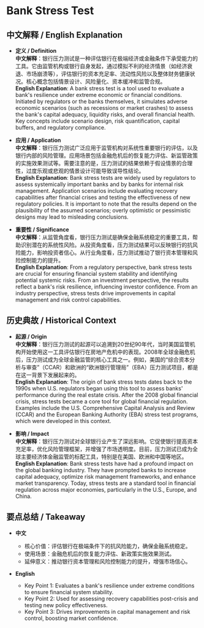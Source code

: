 # Bank Stress Test

## 中文解释 / English Explanation

* **定义 / Definition**  
  **中文解释**：银行压力测试是一种评估银行在极端经济或金融条件下承受能力的工具。它由监管机构或银行自身发起，通过模拟不利的经济情景（如经济衰退、市场崩溃等），评估银行的资本充足率、流动性风险以及整体财务健康状况。核心概念包括情景设计、风险量化、资本缓冲和监管合规。  
  **English Explanation**: A bank stress test is a tool used to evaluate a bank's resilience under extreme economic or financial conditions. Initiated by regulators or the banks themselves, it simulates adverse economic scenarios (such as recessions or market crashes) to assess the bank's capital adequacy, liquidity risks, and overall financial health. Key concepts include scenario design, risk quantification, capital buffers, and regulatory compliance.

* **应用 / Application**  
  **中文解释**：银行压力测试广泛应用于监管机构对系统性重要银行的评估，以及银行内部的风险管理。应用场景包括金融危机后的恢复能力评估、新监管政策的实施效果测试等。需要注意的是，压力测试的结果依赖于假设情景的合理性，过度乐观或悲观的情景设计可能导致误导性结论。  
  **English Explanation**: Bank stress tests are widely used by regulators to assess systemically important banks and by banks for internal risk management. Application scenarios include evaluating recovery capabilities after financial crises and testing the effectiveness of new regulatory policies. It is important to note that the results depend on the plausibility of the assumed scenarios; overly optimistic or pessimistic designs may lead to misleading conclusions.

* **重要性 / Significance**  
  **中文解释**：从监管角度看，银行压力测试是确保金融系统稳定的重要工具，帮助识别潜在的系统性风险。从投资角度看，压力测试结果可以反映银行的抗风险能力，影响投资者信心。从行业角度看，压力测试推动了银行资本管理和风险控制能力的提升。  
  **English Explanation**: From a regulatory perspective, bank stress tests are crucial for ensuring financial system stability and identifying potential systemic risks. From an investment perspective, the results reflect a bank's risk resilience, influencing investor confidence. From an industry perspective, stress tests drive improvements in capital management and risk control capabilities.

## 历史典故 / Historical Context

* **起源 / Origin**  
  **中文解释**：银行压力测试的起源可以追溯到20世纪90年代，当时美国监管机构开始使用这一工具评估银行在房地产危机中的表现。2008年全球金融危机后，压力测试成为全球金融监管的核心工具之一。例如，美国的“综合资本分析与审查”（CCAR）和欧洲的“欧洲银行管理局”（EBA）压力测试项目，都是在这一背景下发展起来的。  
  **English Explanation**: The origin of bank stress tests dates back to the 1990s when U.S. regulators began using this tool to assess banks' performance during the real estate crisis. After the 2008 global financial crisis, stress tests became a core tool for global financial regulation. Examples include the U.S. Comprehensive Capital Analysis and Review (CCAR) and the European Banking Authority (EBA) stress test programs, which were developed in this context.

* **影响 / Impact**  
  **中文解释**：银行压力测试对全球银行业产生了深远影响。它促使银行提高资本充足率，优化风险管理框架，并增强了市场透明度。目前，压力测试已成为全球主要经济体金融监管的标配工具，特别是在美国、欧洲和中国等地区。  
  **English Explanation**: Bank stress tests have had a profound impact on the global banking industry. They have prompted banks to increase capital adequacy, optimize risk management frameworks, and enhance market transparency. Today, stress tests are a standard tool in financial regulation across major economies, particularly in the U.S., Europe, and China.

## 要点总结 / Takeaway

* **中文**  
  - 核心价值：评估银行在极端条件下的抗风险能力，确保金融系统稳定。  
  - 使用场景：金融危机后的恢复能力评估、新政策实施效果测试。  
  - 延伸意义：推动银行资本管理和风险控制能力的提升，增强市场信心。  

* **English**  
  - Key Point 1: Evaluates a bank's resilience under extreme conditions to ensure financial system stability.  
  - Key Point 2: Used for assessing recovery capabilities post-crisis and testing new policy effectiveness.  
  - Key Point 3: Drives improvements in capital management and risk control, boosting market confidence.